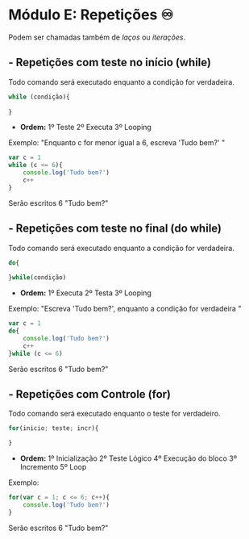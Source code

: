 ﻿# Módulo E: Repetições :infinity:
Podem ser chamadas também de *laços* ou *iterações*.
## - Repetições com teste no início (while)
Todo comando será executado enquanto a condição for verdadeira.
```javascript 
while (condição){
	
}
```
- **Ordem:**
1º Teste
2º Executa
3º Looping



Exemplo:
"Enquanto c for menor igual a 6, escreva 'Tudo bem?' "
```javascript
var c = 1
while (c <= 6){
	console.log('Tudo bem?')
	c++
}
```
Serão escritos 6 "Tudo bem?"

## - Repetições com teste no final (do while)
Todo comando será executado enquanto a condição for verdadeira.
```javascript
do{
	
}while(condição)
```
- **Ordem:**
1º Executa
2º Testa
3º Looping

Exemplo:
"Escreva 'Tudo bem?', enquanto a condição for verdadeira "
```javascript 
var c = 1
do{
	console.log('Tudo bem?')
	c++
}while (c <= 6)
```
Serão escritos 6 "Tudo bem?"


## - Repetições com Controle (for)
Todo comando será executado enquanto o teste for verdadeiro.
```javascript
for(inicio; teste; incr){

}
```
- **Ordem:**
1º Inicialização 
2º Teste Lógico
4º Execução do bloco
3º Incremento
5º Loop

Exemplo:
```javascript
for(var c = 1; c <= 6; c++){
	console.log('Tudo bem?')
}
```
Serão escritos 6 "Tudo bem?"



